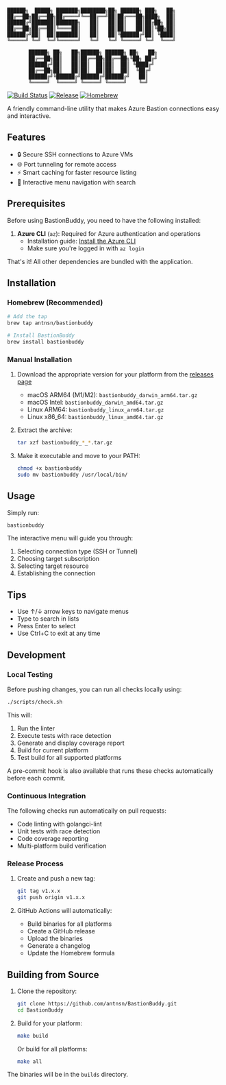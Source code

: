   ```
  ██████╗  █████╗ ███████╗████████╗██╗ ██████╗ ███╗   ██╗
  ██╔══██╗██╔══██╗██╔════╝╚══██╔══╝██║██╔═══██╗████╗  ██║
  ██████╔╝███████║███████╗   ██║   ██║██║   ██║██╔██╗ ██║
  ██╔══██╗██╔══██║╚════██║   ██║   ██║██║   ██║██║╚██╗██║
  ██████╔╝██║  ██║███████║   ██║   ██║╚██████╔╝██║ ╚████║
  ╚═════╝ ╚═╝  ╚═╝╚══════╝   ╚═╝   ╚═╝ ╚═════╝ ╚═╝  ╚═══╝

         ██████╗ ██╗   ██╗██████╗ ██████╗ ██╗   ██╗
         ██╔══██╗██║   ██║██╔══██╗██╔══██╗╚██╗ ██╔╝
         ██████╔╝██║   ██║██║  ██║██║  ██║ ╚████╔╝
         ██╔══██╗██║   ██║██║  ██║██║  ██║  ╚██╔╝
         ██████╔╝╚██████╔╝██████╔╝██████╔╝   ██║
         ╚═════╝  ╚═════╝ ╚═════╝ ╚═════╝    ╚═╝
```

[![Build Status](https://github.com/antnsn/BastionBuddy/actions/workflows/pr-check.yml/badge.svg)](https://github.com/antnsn/BastionBuddy/actions/workflows/pr-check.yml)
[![Release](https://github.com/antnsn/BastionBuddy/actions/workflows/release.yml/badge.svg)](https://github.com/antnsn/BastionBuddy/releases)
[![Homebrew](https://img.shields.io/badge/homebrew-available-blue)](https://github.com/antnsn/homebrew-bastionbuddy)

A friendly command-line utility that makes Azure Bastion connections easy and interactive.

## Features

- 🔒 Secure SSH connections to Azure VMs
- 🌐 Port tunneling for remote access
- ⚡ Smart caching for faster resource listing
- 🎯 Interactive menu navigation with search

## Prerequisites

Before using BastionBuddy, you need to have the following installed:

1. **Azure CLI** (`az`): Required for Azure authentication and operations
   - Installation guide: [Install the Azure CLI](https://docs.microsoft.com/en-us/cli/azure/install-azure-cli)
   - Make sure you're logged in with `az login`

That's it! All other dependencies are bundled with the application.

## Installation

### Homebrew (Recommended)
```bash
# Add the tap
brew tap antnsn/bastionbuddy

# Install BastionBuddy
brew install bastionbuddy
```

### Manual Installation

1. Download the appropriate version for your platform from the [releases page](https://github.com/antnsn/BastionBuddy/releases)
   - macOS ARM64 (M1/M2): `bastionbuddy_darwin_arm64.tar.gz`
   - macOS Intel: `bastionbuddy_darwin_amd64.tar.gz`
   - Linux ARM64: `bastionbuddy_linux_arm64.tar.gz`
   - Linux x86_64: `bastionbuddy_linux_amd64.tar.gz`

2. Extract the archive:
   ```bash
   tar xzf bastionbuddy_*_*.tar.gz
   ```

3. Make it executable and move to your PATH:
   ```bash
   chmod +x bastionbuddy
   sudo mv bastionbuddy /usr/local/bin/
   ```

## Usage

Simply run:
```bash
bastionbuddy
```

The interactive menu will guide you through:
1. Selecting connection type (SSH or Tunnel)
2. Choosing target subscription
3. Selecting target resource
4. Establishing the connection

## Tips

- Use ↑/↓ arrow keys to navigate menus
- Type to search in lists
- Press Enter to select
- Use Ctrl+C to exit at any time

## Development

### Local Testing

Before pushing changes, you can run all checks locally using:
```bash
./scripts/check.sh
```

This will:
1. Run the linter
2. Execute tests with race detection
3. Generate and display coverage report
4. Build for current platform
5. Test build for all supported platforms

A pre-commit hook is also available that runs these checks automatically before each commit.

### Continuous Integration

The following checks run automatically on pull requests:
- Code linting with golangci-lint
- Unit tests with race detection
- Code coverage reporting
- Multi-platform build verification

### Release Process

1. Create and push a new tag:
   ```bash
   git tag v1.x.x
   git push origin v1.x.x
   ```

2. GitHub Actions will automatically:
   - Build binaries for all platforms
   - Create a GitHub release
   - Upload the binaries
   - Generate a changelog
   - Update the Homebrew formula

## Building from Source

1. Clone the repository:
   ```bash
   git clone https://github.com/antnsn/BastionBuddy.git
   cd BastionBuddy
   ```

2. Build for your platform:
   ```bash
   make build
   ```

   Or build for all platforms:
   ```bash
   make all
   ```

The binaries will be in the `builds` directory.
